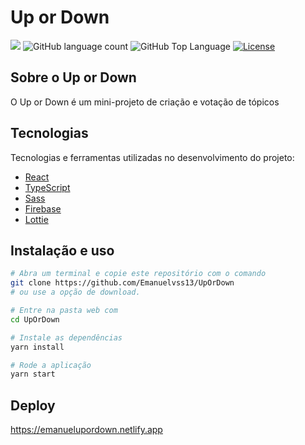 # Up or Down

<p>
  <img src="https://img.shields.io/badge/made%20by-Emanuel-E63946?style=flat-square">
  <img alt="GitHub language count" src="https://img.shields.io/github/languages/count/Emanuelvss13/UpOrDown?color=E63946&style=flat-square">
  <img alt="GitHub Top Language" src="https://img.shields.io/github/languages/top/Emanuelvss13/UpOrDown?color=E63946&style=flat-square">
  <a href="https://opensource.org/licenses/MIT">
  <img alt="License" src="https://img.shields.io/badge/license-MIT-E63946?style=flat-square">
  </a>
</p>

## Sobre o Up or Down
O Up or Down é um mini-projeto de criação e votação de tópicos

## Tecnologias

Tecnologias e ferramentas utilizadas no desenvolvimento do projeto:

- [React](https://reactjs.org/)
- [TypeScript](https://www.typescriptlang.org/)
- [Sass](https://sass-lang.com/)
- [Firebase](https://firebase.google.com/)
- [Lottie](https://lottiefiles.com/)

## Instalação e uso

```bash
# Abra um terminal e copie este repositório com o comando
git clone https://github.com/Emanuelvss13/UpOrDown
# ou use a opção de download.

# Entre na pasta web com 
cd UpOrDown

# Instale as dependências
yarn install

# Rode a aplicação
yarn start
```

## Deploy

https://emanuelupordown.netlify.app
